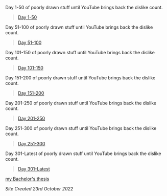 Day 1-50 of poorly drawn stuff until YouTube brings back the dislike count.
> [Day 1-50](./50)

Day 51-100 of poorly drawn stuff until YouTube brings back the dislike count.
> [Day 51-100](./100)

Day 101-150 of poorly drawn stuff until YouTube brings back the dislike count.
> [Day 101-150](./150)

Day 151-200 of poorly drawn stuff until YouTube brings back the dislike count.
> [Day 151-200](./200)

Day 201-250 of poorly drawn stuff until YouTube brings back the dislike count.
> [Day 201-250](./250)

Day 251-300 of poorly drawn stuff until YouTube brings back the dislike count.
> [Day 251-300](./300)

Day 301-Latest of poorly drawn stuff until YouTube brings back the dislike count.
> [Day 301-Latest](./350)

  <a href='https://writingbachelorthesis.com/'>my Bachelor's thesis</a> <script type='text/javascript' src='https://www.freevisitorcounters.com/auth.php?id=ee6d68b3410585b23a3f140bd9da5534f418ccc0'></script>
<script type="text/javascript" src="https://www.freevisitorcounters.com/en/home/counter/979052/t/0"></script>
<i>Site Created 23rd October 2022</i>
<script async src="https://pagead2.googlesyndication.com/pagead/js/adsbygoogle.js?client=ca-pub-5850853284840895"
     crossorigin="anonymous"></script>

<link rel="shortcut icon" type="image/x-icon" href="/favicon.ico">
